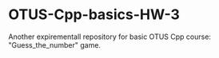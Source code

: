 # OTUS-Cpp-basics-HW-3
Another expirementall repository for basic OTUS Cpp course: "Guess_the_number" game.
